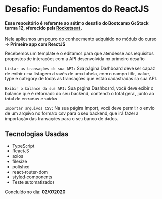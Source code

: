 <h1>Desafio: Fundamentos do ReactJS</h1>

<h4>Esse repositório é referente ao sétimo desafio do Bootcamp GoStack turma 12, oferecido pela <a href="https://rocketseat.com.br/">Rocketseat </a>.</h4>

Nele aplicamos um pouco do conhecimento adquirido no módulo do curso => **Primeiro app com ReactJS**

Recebemos um template e o editamos para que atendesse aos requisitos propostos de interações com a API desenvolvida no primeiro desafio

```Listar as transações da sua API:``` Sua página Dashboard deve ser capaz de exibir uma listagem através de uma tabela, com o campo title, value, type e category de todas as transações que estão cadastradas na sua API.

```Exibir o balance da sua API:``` Sua página Dashboard, você deve exibir o balance que é retornado do seu backend, contendo o total geral, junto ao total de entradas e saídas.

```Importar arquivos CSV:``` Na sua página Import, você deve permitir o envio de um arquivo no formato csv para o seu backend, que irá fazer a importação das transações para o seu banco de dados.

## Tecnologias Usadas
- TypeScript
- ReactJS
- axios
- filesize
- polished
- react-router-dom
- styled-components
- Teste automatizados

Concluído no dia: **02/072020**

